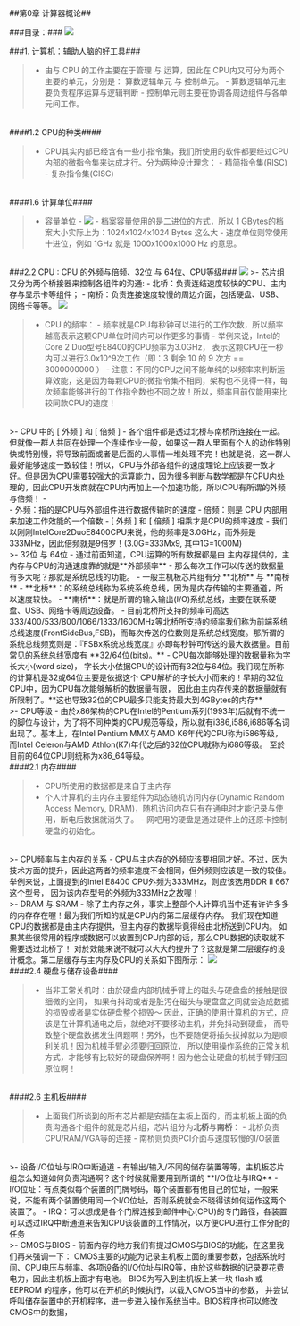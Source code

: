 ##第0章 计算器概论##

###目录：###
<img src="images/0.1.png" />

###1. 计算机：辅助人脑的好工具###

>- 由与 CPU 的工作主要在于管理 与 运算，因此在 CPU内又可分为两个主要的单元，分别是： 算数逻辑单元 与 控制单元。
    - 算数逻辑单元主要负责程序运算与逻辑判断
    - 控制单元则主要在协调各周边组件与各单元间工作。

<br/>
####1.2 CPU的种类####

>- CPU其实内部已经含有一些小指令集，我们所使用的软件都要经过CPU内部的微指令集来达成才行。分为两种设计理念：
    - 精简指令集(RISC)
    - 复杂指令集(CISC)
    
<br/>
####1.6 计算单位####

>- 容量单位
    - <img src="images/1.1.1.6.png" />
    - 档案容量使用的是二进位的方式，所以 1 GBytes的档案大小实际上为：1024x1024x1024 Bytes 这么大
    - 速度单位则常使用十进位，例如 1GHz 就是 1000x1000x1000 Hz 的意思。
    
<br/>
###2.2 CPU : CPU 的外频与倍频、32位 与 64位、CPU等级###

<img src="images/1.2.2.1.png" />
>- 芯片组又分为两个桥接器来控制各组件的沟通:
    - 北桥：负责连结速度较快的CPU、主内存与显示卡等组件；
    - 南桥：负责连接速度较慢的周边介面，包括硬盘、USB、网络卡等等。


<img src="images/1.2.2.1A.png" />

>- CPU 的频率：
    - 频率就是CPU每秒钟可以进行的工作次数，所以频率越高表示这颗CPU单位时间内可以作更多的事情
    - 举例来说，Intel的Core 2 Duo型号E8400的CPU频率为3.0GHz， 表示这颗CPU在一秒内可以进行3.0x10^9次工作（即：3 剩余 10 的 9 次方 == 3000000000 ）
    - 注意：不同的CPU之间不能单纯的以频率来判断运算效能，这是因为每颗CPU的微指令集不相同，架构也不见得一样，每次频率能够进行的工作指令数也不同之故！所以，频率目前仅能用来比较同款CPU的速度！
    
<br/>
>- CPU 中的 [ 外频 ] 和 [ 倍频 ]
    - 各个组件都是透过北桥与南桥所连接在一起。 但就像一群人共同在处理一个连续作业一般，如果这一群人里面有个人的动作特别快或特别慢，将导致前面或者是后面的人事情一堆处理不完！也就是说，这一群人最好能够速度一致较佳！所以，CPU与外部各组件的速度理论上应该要一致才好。但是因为CPU需要较强大的运算能力，因为很多判断与数学都是在CPU内处理的，因此CPU开发商就在CPU内再加上一个加速功能，所以CPU有所谓的外频与倍频！
    - <br/>
    - 外频：指的是CPU与外部组件进行数据传输时的速度
    - 倍频：则是 CPU 内部用来加速工作效能的一个倍数
    - [ 外频 ] 和 [ 倍频 ] 相乘才是CPU的频率速度
        - 我们以刚刚IntelCore2DuoE8400CPU来说，他的频率是3.0GHz，而外频是333MHz，因此倍频就是9倍罗！(3.0G=333Mx9, 其中1G=1000M)
        
<br/>
>- 32位 与 64位
    - 通过前面知道，CPU运算的所有数据都是由 主内存提供的，主内存与CPU的沟通速度靠的就是**外部频率**
    - 那么每次工作可以传送的数据量有多大呢？那就是系统总线的功能。
        - 一般主机板芯片组有分 **北桥** 与 **南桥**
            - **北桥**：的系统总线称为系统系统总线，因为是内存传输的主要通道，所以速度较快。
            - **南桥**：就是所谓的输入输出(I/O)系统总线，主要在联系硬盘、USB、网络卡等周边设备。
    - 目前北桥所支持的频率可高达333/400/533/800/1066/1333/1600MHz等北桥所支持的频率我们称为前端系统总线速度(FrontSideBus,FSB)，而每次传送的位数则是系统总线宽度。那所谓的系统总线频宽则是：『FSBx系统总线宽度』亦即每秒钟可传送的最大数据量。目前常见的系统总线宽度有 **32/64位(bits)。**
    - CPU每次能够处理的数据量称为字长大小(word size)， 字长大小依据CPU的设计而有32位与64位。我们现在所称的计算机是32或64位主要是依据这个 CPU解析的字长大小而来的！早期的32位CPU中，因为CPU每次能够解析的数据量有限， 因此由主内存传来的数据量就有所限制了。**这也导致32位的CPU最多只能支持最大到4GBytes的内存**
    
<br/>
>- CPU等级
    - 由於x86架构的CPU在Intel的Pentium系列(1993年)后就有不统一的脚位与设计，为了将不同种类的CPU规范等级，所以就有i386,i586,i686等名词出现了。基本上，在Intel Pentium MMX与AMD K6年代的CPU称为i586等级， 而Intel Celeron与AMD Athlon(K7)年代之后的32位CPU就称为i686等级。 至於目前的64位CPU则统称为x86_64等级。
    
<br/>
####2.1 内存####

>- CPU所使用的数据都是来自于主内存
>- 个人计算机的主内存主要组件为动态随机访问内存(Dynamic Random Access Memory, DRAM)，随机访问内存只有在通电时才能记录与使用，断电后数据就消失了。
    - 网吧用的硬盘是通过硬件上的还原卡控制硬盘的初始化。
        
<br/>
>- CPU频率与主内存的关系
    - CPU与主内存的外频应该要相同才好。不过，因为技术方面的提升，因此这两者的频率速度不会相同，但外频则应该是一致的较佳。举例来说，上面提到的Intel E8400 CPU外频为333MHz，则应该选用DDR II 667这个型号， 因为该内存型号的外频为333MHz之故喔！
    
<br/>
>-  DRAM 与 SRAM
    - 除了主内存之外，事实上整部个人计算机当中还有许许多多的内存存在喔！最为我们所知的就是CPU内的第二层缓存内存。 我们现在知道CPU的数据都是由主内存提供，但主内存的数据毕竟得经由北桥送到CPU内。 如果某些很常用的程序或数据可以放置到CPU内部的话，那么CPU数据的读取就不需要透过北桥了！ 对於效能来说不就可以大大的提升了？这就是第二层缓存的设计概念。第二层缓存与主内存及CPU的关系如下图所示：
<img src="images/1.2.2.1.png" />

<br/>
####2.4 硬盘与储存设备####

>- 当非正常关机时：由於硬盘内部机械手臂上的磁头与硬盘盘的接触是很细微的空间， 如果有抖动或者是脏污在磁头与硬盘盘之间就会造成数据的损毁或者是实体硬盘整个损毁～ 因此，正确的使用计算机的方式，应该是在计算机通电之后，就绝对不要移动主机，并免抖动到硬盘， 而导致整个硬盘数据发生问题啊！另外，也不要随便将插头拔掉就以为是顺利关机！因为机械手臂必须要归回原位， 所以使用操作系统的正常关机方式，才能够有比较好的硬盘保养啊！因为他会让硬盘的机械手臂归回原位啊！

<br/>
####2.6 主机板####

>- 上面我们所谈到的所有芯片都是安插在主板上面的，而主机板上面的负责沟通各个组件的就是芯片组，芯片组分为**北桥**与**南桥**：
    - 北桥负责CPU/RAM/VGA等的连接
    - 南桥则负责PCI介面与速度较慢的I/O装置

<br/>
>- 设备I/O位址与IRQ中断通道
    - 有输出/输入/不同的储存装置等等，主机板芯片组怎么知道如何负责沟通啊？这个时候就需要用到所谓的 **I/O位址与IRQ**
        - I/O位址：有点类似每个装置的门牌号码，每个装置都有他自己的位址，一般来说，不能有两个装置使用同一个I/O位址，否则系统就会不晓得该如何运作这两个装置了。
        - IRQ：可以想成是各个门牌连接到邮件中心(CPU)的专门路径，各装置可以透过IRQ中断通道来告知CPU该装置的工作情况，以方便CPU进行工作分配的任务
        
<br/>
>- CMOS与BIOS
    - 前面内存的地方我们有提过CMOS与BIOS的功能，在这里我们再来强调一下： CMOS主要的功能为记录主机板上面的重要参数，包括系统时间、CPU电压与频率、各项设备的I/O位址与IRQ等，由於这些数据的记录要花费电力，因此主机板上面才有电池。 BIOS为写入到主机板上某一块 flash 或EEPROM 的程序，他可以在开机的时候执行，以载入CMOS当中的参数， 并尝试呼叫储存装置中的开机程序，进一步进入操作系统当中。BIOS程序也可以修改CMOS中的数据，
